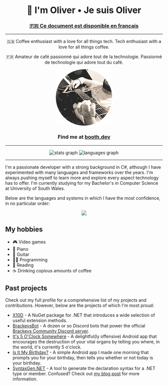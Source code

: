 <h1 align="center">👋 I'm Oliver • Je suis Oliver</h1>
<h3 align="center"><a href="README-FR.md">🇫🇷 Ce document est disponible en français</a></h3>

<hr>

<p align="center">🇬🇧 Coffee enthusiast with a love for all things tech. Tech enthusiast with a love for all things coffee.</p>
<p align="center">🇫🇷 Amateur de café passionné qui adore tout de la technologie. Passionné de technologie qui adore tout du café.</p>
<p align="center"><img src="headshot_180x180_2023_rounded.png"></p>

<h3 align="center">Find me at <a href="https://booth.dev">booth.dev</a></h3>

<hr>

<p align="center">
  <img src="https://github-readme-stats.vercel.app/api?username=oliverbooth&hide_title=false&hide_rank=false&show_icons=true&count_private=true&disable_animations=false&theme=github_dark&locale=en&hide_border=false" height="150" alt="stats graph"  />
  <img src="https://github-readme-stats.vercel.app/api/top-langs?username=oliverbooth&locale=en&hide_title=false&layout=compact&card_width=320&langs_count=5&theme=github_dark&hide_border=false" height="150" alt="languages graph"  />
</p>

<hr>

I'm a passionate developer with a strong background in C#, although I have experimented with many languages and frameworks
over the years. I'm always pushing myself to learn more and explore every aspect technology has to offer.
I'm currently studying for my Bachelor's in Computer Science at University of South Wales. 

Below are the languages and systems in which I have the most confidence, in no particular order:
<p align="center">
    <img src="https://skillicons.dev/icons?i=cs,dotnet,cpp,html,css,ts,php,mysql,docker,linux,windows">
</p>

## My hobbies
* 🎮 Video games
* 🎹 Piano
* 🎸 Guitar
* 👨‍💻 Programming
* 📘 Reading
* ☕ Drinking copious amounts of coffee

## Past projects
Check out my full profile for a comprehensive list of my projects and contributions.
However, below are the projects of which I'm most proud:

* [X10D](https://github.com/oliverbooth/X10D) - A NuGet package for .NET that introduces a wide selection of useful extension methods.
* [BrackeysBot](https://github.com/BrackeysBot) - A dozen or so Discord bots that power the official [Brackeys Community Discord server](https://discord.gg/brackeys).
* [It's 5 O'Clock Somewhere](https://play.google.com/store/apps/details?id=me.olivr.FiveOClockSomewhere) - A delightful(ly offensive) Android app that encourages the destruction of your vital organs by telling you where, in the world, it's currently 5 o'clock.
* [Is It My Birthday?](https://play.google.com/store/apps/details?id=me.olivr.isitmybirthday) - A simple Android app I made one morning that prompts you for your birthday, then tells you whether or not today is your birthday.
* [SyntaxGen.NET](https://github.com/oliverbooth/dotnet-syntaxgen) - A tool to generate the declaration syntax for a .NET type or member. Confused? Check out [my blog post](https://booth.dev/blog/2023/05/10/how-and-why-im-rewriting-unity-documentation) for more information.
